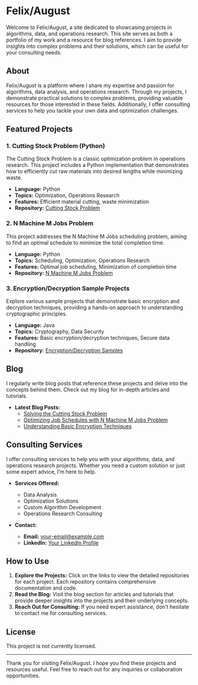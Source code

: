# Felix/August

Welcome to Felix/August, a site dedicated to showcasing projects in algorithms, data, and operations research. This site serves as both a portfolio of my work and a resource for blog references. I aim to provide insights into complex problems and their solutions, which can be useful for your consulting needs.

## About

Felix/August is a platform where I share my expertise and passion for algorithms, data analysis, and operations research. Through my projects, I demonstrate practical solutions to complex problems, providing valuable resources for those interested in these fields. Additionally, I offer consulting services to help you tackle your own data and optimization challenges.

## Featured Projects

### 1. Cutting Stock Problem (Python)
The Cutting Stock Problem is a classic optimization problem in operations research. This project includes a Python implementation that demonstrates how to efficiently cut raw materials into desired lengths while minimizing waste.

- **Language:** Python
- **Topics:** Optimization, Operations Research
- **Features:** Efficient material cutting, waste minimization
- **Repository:** [Cutting Stock Problem](https://github.com/yourusername/python-cutting-stock-problem)

### 2. N Machine M Jobs Problem
This project addresses the N Machine M Jobs scheduling problem, aiming to find an optimal schedule to minimize the total completion time.

- **Language:** Python
- **Topics:** Scheduling, Optimization, Operations Research
- **Features:** Optimal job scheduling, Minimization of completion time
- **Repository:** [N Machine M Jobs Problem](https://github.com/yourusername/iit-cs-535-n-machine-m-jobs-java)

### 3. Encryption/Decryption Sample Projects
Explore various sample projects that demonstrate basic encryption and decryption techniques, providing a hands-on approach to understanding cryptographic principles.

- **Language:** Java
- **Topics:** Cryptography, Data Security
- **Features:** Basic encryption/decryption techniques, Secure data handling
- **Repository:** [Encryption/Decryption Samples](https://github.com/justfetz/hyperskill-encruption-decryption-java)

## Blog

I regularly write blog posts that reference these projects and delve into the concepts behind them. Check out my blog for in-depth articles and tutorials.

- **Latest Blog Posts:**
  - [Solving the Cutting Stock Problem](https://felixaugust.com/blog/solving-the-cutting-stock-problem)
  - [Optimizing Job Schedules with N Machine M Jobs Problem](https://felixaugust.com/blog/n-machine-m-jobs)
  - [Understanding Basic Encryption Techniques](https://felixaugust.com/blog/encryption-techniques)

## Consulting Services

I offer consulting services to help you with your algorithms, data, and operations research projects. Whether you need a custom solution or just some expert advice, I’m here to help.

- **Services Offered:**
  - Data Analysis
  - Optimization Solutions
  - Custom Algorithm Development
  - Operations Research Consulting

- **Contact:**
  - **Email:** [your-email@example.com](mailto:jasonfetzer@protonmail.com)
  - **LinkedIn:** [Your LinkedIn Profile](https://linkedin.com/in/jasonmfetzer)

## How to Use

1. **Explore the Projects:** Click on the links to view the detailed repositories for each project. Each repository contains comprehensive documentation and code.
2. **Read the Blog:** Visit the blog section for articles and tutorials that provide deeper insights into the projects and their underlying concepts.
3. **Reach Out for Consulting:** If you need expert assistance, don’t hesitate to contact me for consulting services.

## License

This project is not currently licensed.

---

Thank you for visiting Felix/August. I hope you find these projects and resources useful. Feel free to reach out for any inquiries or collaboration opportunities.

